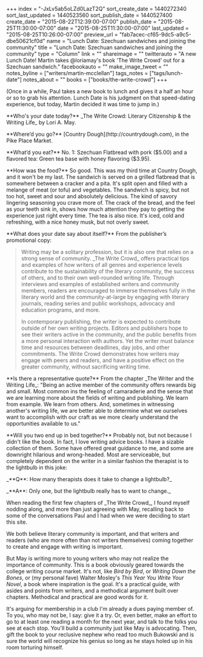 +++
index = "-JxLv5ab5oLZd0LazT2Q"
sort_create_date = 1440272340
sort_last_updated = 1440523560
sort_publish_date = 1440527400
create_date = "2015-08-22T12:39:00-07:00"
publish_date = "2015-08-25T11:30:00-07:00"
date = "2015-08-25T11:30:00-07:00"
last_updated = "2015-08-25T10:26:00-07:00"
preview_url = "fab7acec-cf65-9dc5-a9c5-dbe50621cf0d"
name = "Lunch Date: Szechuan sandwiches and joining the community"
title = "Lunch Date: Szechuan sandwiches and joining the community"
type = "Column"
link = ""
shareimage = ""
twitterauto = "A new Lunch Date! Martin takes @loriamay's book 'The Write Crowd' out for a Szechuan sandwich."
facebookauto = ""
make_image_tweet = ""
notes_byline = ["writers/martin-mcclellan"]
tags_notes = ["tags/lunch-date"]
notes_about = ""
books = ["books/the-write-crowd"]
+++
<p class="intro">(Once in a while, Paul takes a new book to lunch and gives it a half an hour or so to grab his attention. Lunch Date is his judgment on that speed-dating experience, but today, Martin decided it was time to jump in.)</p>

<p class="noindent">**Who's your date today?** _The Write Crowd: Literary Citizenship &amp; the Writing Life_ by Lori A. May.</p>

<p class="noindent">**Where’d you go?** [Country Dough](http://countrydough.com), in the Pike Place Market.</p>

<p class="noindent">**What’d you eat?** No. 1: Szechuan Flatbread with pork ($5.00) and a flavored tea: Green tea base with honey flavoring ($3.95).</p>

<p class="noindent">**How was the food?** So good. This was my third time at Country Dough, and it won't be my last. The sandwich is served on a grilled flatbread that is somewhere between a cracker and a pita. It's split open and filled with a melange of meat (or tofu) and vegetables. The sandwich is spicy, but not too hot, sweet and sour and absolutely delicious. The kind of savory lingering seasoning you crave more of. The crack of the bread, and the feel as your teeth sink in, shows how much attention they pay to getting the experience just right every time. The tea is also nice. It's iced, cold and refreshing, with a nice honey musk, but not overly sweet.</p> 

<p class="noindent">**What does your date say about itself?** From the publisher’s promotional copy:</p>

<blockquote><p>Writing may be a solitary profession, but it is also one that relies on a strong sense of community. _The Write Crowd_ offers practical tips and examples of how writers of all genres and experience levels contribute to the sustainability of the literary community, the success of others, and to their own well-rounded writing life. Through interviews and examples of established writers and community members, readers are encouraged to immerse themselves fully in the literary world and the community-at-large by engaging with literary journals, reading series and public workshops, advocacy and education programs, and more.</p>

<p>In contemporary publishing, the writer is expected to contribute outside of her own writing projects. Editors and publishers hope to see their writers active in the community, and the public benefits from a more personal interaction with authors. Yet the writer must balance time and resources between deadlines, day jobs, and other commitments. The Write Crowd demonstrates how writers may engage with peers and readers, and have a positive effect on the greater community, without sacrificing writing time.</p></blockquote>

<p class="noindent">**Is there a representative quote?** From the chapter _The Writer and the Writing Life_: "Being an active member of the community offers rewards big and small. Most common ins the feeling of camaraderie and the sense that we are learning more about the fields of writing and publishing. We learn from example. We learn from others. And, sometimes in witnessing another's writing life, we are better able to determine what we ourselves want to accomplish with our craft as we more clearly understand the opportunities available to us."</p>

<p class="noindent">**Will you two end up in bed together?** Probably not, but not because I didn't like the book. In fact, I love writing advice books. I have a sizable collection of them. Some have offered great guidance to me, and some are downright hilarious and wrong-headed. Most are serviceable, but completely dependent on the writer in a similar fashion the therapist is to the lightbulb in this joke:</p>

<p class="noindent">_**Q**: How many therapists does it take to change a lightbulb?_</p>

<p class="noindent">_**A**: Only one, but the lightbulb really has to want to change._</p> 

<p class="noindent">When reading the first few chapters of _The Write Crowd_, I found myself nodding along, and more than just agreeing with May, recalling back to some of the conversations Paul and I had when we were deciding to start this site. 

We both believe literary community is important, and that writers and readers (who are more often than not writers themselves) coming together to create and engage with writing is important. 

But May is writing more to young writers who may not realize the importance of community. This is a book obviously geared towards the college writing course market. It's not, like _Bird by Bird_, or _Writing Down the Bones_, or (my personal fave) Walter Mosley's _This Year You Write Your Novel_, a book where inspiration is the goal. It's a practical guide, with asides and points from writers, and a methodical argument built over chapters. Methodical and practical are good words for it.

It's arguing for membership in a club I'm already a dues paying member of. To you, who may not be, I say: give it a try. Or, even better, make an effort to go to at least one reading a month for the next year, and talk to the folks you see at each stop. You'll build a community just like May is advocating. Then, gift the book to your reclusive nephew who read too much Bukowski and is sure the world will recognize his genius so long as he stays holed up in his room torturing himself. 